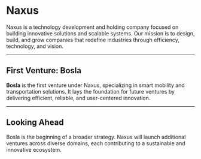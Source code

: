 # Naxus

Naxus is a technology development and holding company focused on building innovative solutions and scalable systems. Our mission is to design, build, and grow companies that redefine industries through efficiency, technology, and vision.

---

## First Venture: Bosla

**Bosla** is the first venture under Naxus, specializing in smart mobility and transportation solutions. It lays the foundation for future ventures by delivering efficient, reliable, and user-centered innovation.

---

## Looking Ahead

Bosla is the beginning of a broader strategy. Naxus will launch additional ventures across diverse domains, each contributing to a sustainable and innovative ecosystem.
